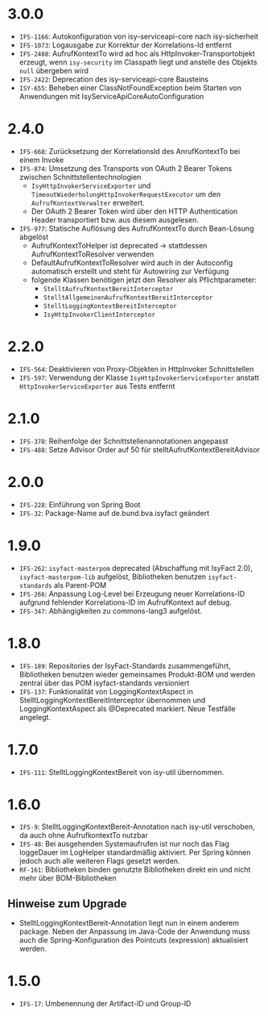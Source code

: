# 3.0.0
- `IFS-1166`: Autokonfiguration von isy-serviceapi-core nach isy-sicherheit
- `IFS-1073`: Logausgabe zur Korrektur der Korrelations-Id entfernt
- `IFS-2488`: AufrufKontextTo wird ad hoc als HttpInvoker-Transportobjekt erzeugt, wenn `isy-security` im Classpath liegt und anstelle des Objekts `null` übergeben wird
- `IFS-2422`: Deprecation des isy-serviceapi-core Bausteins
- `ISY-655`: Beheben einer ClassNotFoundException beim Starten von Anwendungen mit IsyServiceApiCoreAutoConfiguration

# 2.4.0
- `IFS-668`: Zurücksetzung der KorrelationsId des AnrufKontextTo bei einem Invoke
- `IFS-874`: Umsetzung des Transports von OAuth 2 Bearer Tokens zwischen Schnittstellentechnologien
    - `IsyHttpInvokerServiceExporter` und `TimeoutWiederholungHttpInvokerRequestExecutor` um den `AufrufKontextVerwalter` erweitert.
    - Der OAuth 2 Bearer Token wird über den HTTP Authentication Header transportiert bzw. aus diesem ausgelesen.
- `IFS-977`: Statische Auflösung des AufrufKontextTo durch Bean-Lösung abgelöst
    * AufrufKontextToHelper ist deprecated -> stattdessen AufrufKontextToResolver verwenden
    * DefaultAufrufKontextToResolver wird auch in der Autoconfig automatisch erstellt und steht für Autowiring zur Verfügung
    * folgende Klassen benötigen jetzt den Resolver als Pflichtparameter:
        * `StelltAufrufKontextBereitInterceptor`
        * `StelltAllgemeinenAufrufKontextBereitInterceptor`
        * `StelltLoggingKontextBereitInterceptor`
        * `IsyHttpInvokerClientInterceptor`

# 2.2.0
- `IFS-564`: Deaktivieren von Proxy-Objekten in HttpInvoker Schnittstellen
- `IFS-597`: Verwendung der Klasse `IsyHttpInvokerServiceExporter` anstatt `HttpInvokerServiceExporter`
  aus Tests entfernt

# 2.1.0
- `IFS-378`: Reihenfolge der Schnittstellenannotationen angepasst
- `IFS-488`: Setze Advisor Order auf 50 für stelltAufrufKontextBereitAdvisor

# 2.0.0
- `IFS-228`: Einführung von Spring Boot
- `IFS-32`: Package-Name auf de.bund.bva.isyfact geändert

# 1.9.0
- `IFS-262`: `isyfact-masterpom` deprecated (Abschaffung mit IsyFact 2.0), `isyfact-masterpom-lib` aufgelöst, Bibliotheken benutzen `isyfact-standards` als Parent-POM
- `IFS-266`: Anpassung Log-Level bei Erzeugung neuer Korrelations-ID aufgrund fehlender Korrelations-ID im AufrufKontext auf debug.
- `IFS-347`: Abhängigkeiten zu commons-lang3 aufgelöst.

# 1.8.0
- `IFS-189`: Repositories der IsyFact-Standards zusammengeführt, Bibliotheken benutzen wieder gemeinsames Produkt-BOM und werden zentral über das POM isyfact-standards versioniert
- `IFS-137`: Funktionalität von LoggingKontextAspect in StelltLoggingKontextBereitInterceptor übernommen und LoggingKontextAspect als @Deprecated markiert. Neue Testfälle angelegt. 

# 1.7.0
- `IFS-111`: StelltLoggingKontextBereit von isy-util übernommen. 

# 1.6.0
- `IFS-9`: StelltLoggingKontextBereit-Annotation nach isy-util verschoben, da auch ohne AufrufkontextTo nutzbar
- `IFS-48`: Bei ausgehenden Systemaufrufen ist nur noch das Flag loggeDauer im LogHelper standardmäßig aktiviert. Per Spring können jedoch auch alle weiteren Flags gesetzt werden. 
- `RF-161`: Bibliotheken binden genutzte Bibliotheken direkt ein und nicht mehr über BOM-Bibliotheken

## Hinweise zum Upgrade
- StelltLoggingKontextBereit-Annotation liegt nun in einem anderem package. Neben der Anpassung im Java-Code der Anwendung muss auch die Spring-Konfiguration des Pointcuts (expression) aktualisiert werden.

# 1.5.0
- `IFS-17`: Umbenennung der Artifact-ID und Group-ID
